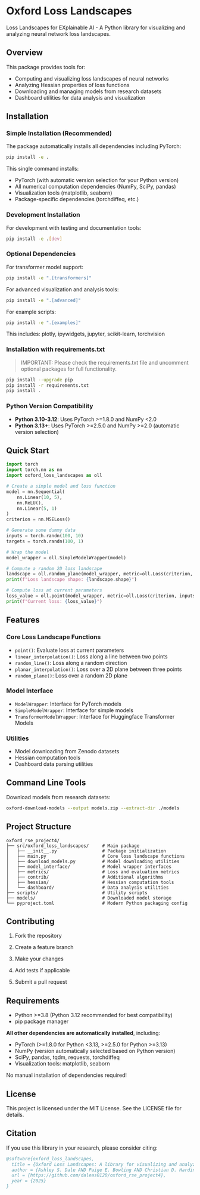 # Oxford Loss Landscapes

Loss Landscapes for EXplainable AI - A Python library for visualizing and analyzing neural network loss landscapes.

## Overview

This package provides tools for:

- Computing and visualizing loss landscapes of neural networks
- Analyzing Hessian properties of loss functions
- Downloading and managing models from research datasets
- Dashboard utilities for data analysis and visualization

## Installation

### Simple Installation (Recommended)

The package automatically installs all dependencies including PyTorch:

```bash
pip install -e .
```

This single command installs:

- PyTorch (with automatic version selection for your Python version)  
- All numerical computation dependencies (NumPy, SciPy, pandas)
- Visualization tools (matplotlib, seaborn)
- Package-specific dependencies (torchdiffeq, etc.)

### Development Installation

For development with testing and documentation tools:

```bash
pip install -e .[dev]
```

### Optional Dependencies

For transformer model support:

```bash
pip install -e ".[transformers]"

```

For advanced visualization and analysis tools:

```bash
pip install -e ".[advanced]"
```

For example scripts:

```bash
pip install -e ".[examples]"
```

This includes: plotly, ipywidgets, jupyter, scikit-learn, torchvision

### Installation with requirements.txt

> IMPORTANT: Please check the requirements.txt file and uncomment optional packages for full functionality.

```bash
pip install --upgrade pip
pip install -r requirements.txt
pip install .
```

### Python Version Compatibility

- **Python 3.10-3.12**: Uses PyTorch >=1.8.0 and NumPy <2.0
- **Python 3.13+**: Uses PyTorch >=2.5.0 and NumPy >=2.0 (automatic version selection)

## Quick Start

```python
import torch
import torch.nn as nn
import oxford_loss_landscapes as oll

# Create a simple model and loss function
model = nn.Sequential(
    nn.Linear(10, 5),
    nn.ReLU(),
    nn.Linear(5, 1)
)
criterion = nn.MSELoss()

# Generate some dummy data
inputs = torch.randn(100, 10)
targets = torch.randn(100, 1)

# Wrap the model
model_wrapper = oll.SimpleModelWrapper(model)

# Compute a random 2D loss landscape
landscape = oll.random_plane(model_wrapper, metric=oll.Loss(criterion, inputs, targets), distance=1.0, steps=25)
print(f"Loss landscape shape: {landscape.shape}")

# Compute loss at current parameters
loss_value = oll.point(model_wrapper, metric=oll.Loss(criterion, inputs, targets))
print(f"Current loss: {loss_value}")
```

## Features

### Core Loss Landscape Functions

- `point()`: Evaluate loss at current parameters
- `linear_interpolation()`: Loss along a line between two points
- `random_line()`: Loss along a random direction
- `planar_interpolation()`: Loss over a 2D plane between three points  
- `random_plane()`: Loss over a random 2D plane

### Model Interface

- `ModelWrapper`: Interface for PyTorch models
- `SimpleModelWrapper`: Interface for simple models
- `TransformerModelWrapper`: Interface for Huggingface Transformer Models

### Utilities

- Model downloading from Zenodo datasets
- Hessian computation tools
- Dashboard data parsing utilities

## Command Line Tools

Download models from research datasets:

```bash
oxford-download-models --output models.zip --extract-dir ./models
```

## Project Structure

```
oxford_rse_project4/
├── src/oxford_loss_landscapes/     # Main package
│   ├── __init__.py                 # Package initialization
│   ├── main.py                     # Core loss landscape functions
│   ├── download_models.py          # Model downloading utilities
│   ├── model_interface/            # Model wrapper interfaces
│   ├── metrics/                    # Loss and evaluation metrics
│   ├── contrib/                    # Additional algorithms
│   ├── hessian/                    # Hessian computation tools
│   └── dashboard/                  # Data analysis utilities
├── scripts/                        # Utility scripts
├── models/                         # Downloaded model storage
└── pyproject.toml                  # Modern Python packaging config
```

## Contributing

1. Fork the repository
2. Create a feature branch
3. Make your changes
4. Add tests if applicable

5. Submit a pull request

## Requirements

- Python >=3.8 (Python 3.12 recommended for best compatibility)
- pip package manager

**All other dependencies are automatically installed**, including:

- PyTorch (>=1.8.0 for Python <3.13, >=2.5.0 for Python >=3.13)
- NumPy (version automatically selected based on Python version)
- SciPy, pandas, tqdm, requests, torchdiffeq
- Visualization tools: matplotlib, seaborn

No manual installation of dependencies required!

## License

This project is licensed under the MIT License. See the LICENSE file for details.

## Citation

If you use this library in your research, please consider citing:

```bibtex
@software{oxford_loss_landscapes,
  title = {Oxford Loss Landscapes: A library for visualizing and analyzing neural network loss landscapes},
  author = {Ashley S. Dale AND Paige E. Bowling AND Christian D. Harding AND Alok Ghosh AND Ryan Daniels},
  url = {https://github.com/daleas0120/oxford_rse_project4},
  year = {2025}
}
```
